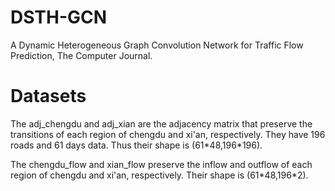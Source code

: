 # DSTH-GCN
A Dynamic Heterogeneous  Graph  Convolution Network   for  Traffic Flow Prediction, The Computer Journal.

# Datasets
The adj_chengdu and adj_xian are the adjacency matrix that preserve the transitions of each region of chengdu and xi'an, respectively. They have 196 roads and 61 days data. Thus their shape is (61\*48,196\*196).

The chengdu_flow and xian_flow  preserve the inflow and outflow of each region of chengdu and xi'an, respectively. Their shape is (61\*48,196\*2).
